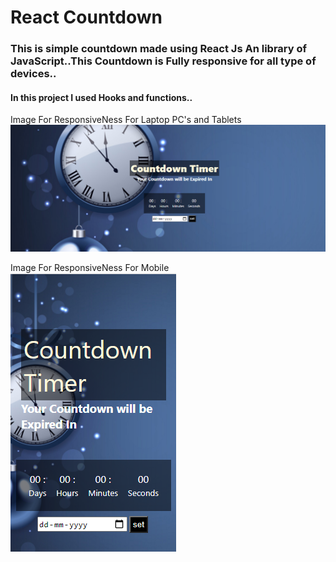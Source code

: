 # React Countdown
### This is simple countdown made using React Js An library of JavaScript..This Countdown is Fully responsive for all type of devices..
#### In this project I used Hooks and functions..

Image For ResponsiveNess For Laptop PC's and Tablets
<img src="./images/Screenshot (48).png">

Image For ResponsiveNess For Mobile
<img src="./images/Screenshot (47).png">